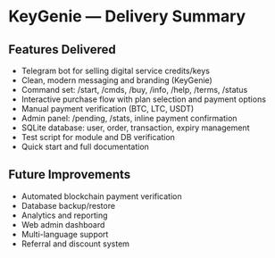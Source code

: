 # KeyGenie — Delivery Summary

## Features Delivered
- Telegram bot for selling digital service credits/keys
- Clean, modern messaging and branding (KeyGenie)
- Command set: /start, /cmds, /buy, /info, /help, /terms, /status
- Interactive purchase flow with plan selection and payment options
- Manual payment verification (BTC, LTC, USDT)
- Admin panel: /pending, /stats, inline payment confirmation
- SQLite database: user, order, transaction, expiry management
- Test script for module and DB verification
- Quick start and full documentation

## Future Improvements
- Automated blockchain payment verification
- Database backup/restore
- Analytics and reporting
- Web admin dashboard
- Multi-language support
- Referral and discount system

